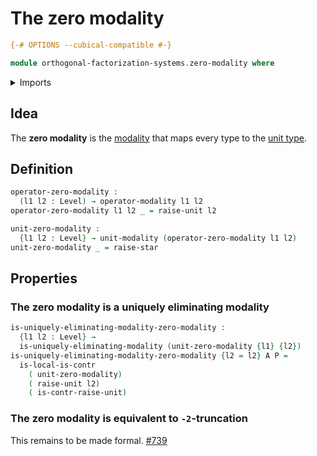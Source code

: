 # The zero modality

```agda
{-# OPTIONS --cubical-compatible #-}

module orthogonal-factorization-systems.zero-modality where
```

<details><summary>Imports</summary>

```agda
open import foundation.unit-type
open import foundation.universe-levels

open import orthogonal-factorization-systems.local-types
open import orthogonal-factorization-systems.modal-operators
open import orthogonal-factorization-systems.uniquely-eliminating-modalities
```

</details>

## Idea

The **zero modality** is the
[modality](orthogonal-factorization-systems.higher-modalities.md) that maps
every type to the [unit type](foundation.unit-type.md).

## Definition

```agda
operator-zero-modality :
  (l1 l2 : Level) → operator-modality l1 l2
operator-zero-modality l1 l2 _ = raise-unit l2

unit-zero-modality :
  {l1 l2 : Level} → unit-modality (operator-zero-modality l1 l2)
unit-zero-modality _ = raise-star
```

## Properties

### The zero modality is a uniquely eliminating modality

```agda
is-uniquely-eliminating-modality-zero-modality :
  {l1 l2 : Level} →
  is-uniquely-eliminating-modality (unit-zero-modality {l1} {l2})
is-uniquely-eliminating-modality-zero-modality {l2 = l2} A P =
  is-local-is-contr
    ( unit-zero-modality)
    ( raise-unit l2)
    ( is-contr-raise-unit)
```

### The zero modality is equivalent to `-2`-truncation

This remains to be made formal.
[#739](https://github.com/UniMath/agda-unimath/issues/739)
